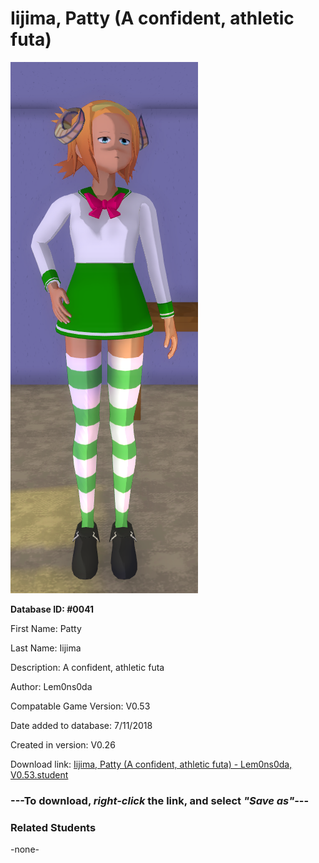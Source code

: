 # Iijima, Patty (A confident, athletic futa)

<img src="../../Files/Images/Iijima, Patty (A confident, athletic futa).png" title="Iijima, Patty (A confident, athletic futa) - Lem0ns0da, V0.53">

**Database ID: #0041**

First Name: Patty

Last Name: Iijima

Description: A confident, athletic futa

Author: Lem0ns0da

Compatable Game Version: V0.53

Date added to database: 7/11/2018

Created in version: V0.26

Download link: <a href="https://raw.githubusercontent.com/Arbiter1223/Daigaku-Gurashi-Custom-Students/master/Files/Student%20Files/Iijima%2C%20Patty%20(A%20confident%2C%20athletic%20futa)%20-%20Lem0ns0da%2C%20V0.53.student">Iijima, Patty (A confident, athletic futa) - Lem0ns0da, V0.53.student</a>

### ---**To download, _right-click_ the link, and select _"Save as"_**---

### Related Students

-none-
